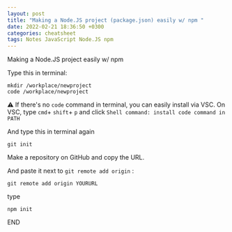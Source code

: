 ```yaml
---
layout: post
title: "Making a Node.JS project (package.json) easily w/ npm "
date: 2022-02-21 18:36:50 +0300
categories: cheatsheet
tags: Notes JavaScript Node.JS npm
---
```






Making a Node.JS project easily w/ npm 



Type this in terminal:

```shell
mkdir /workplace/newproject
code /workplace/newproject
```



⚠︎ If there's no `code` command in terminal, you can easily install via VSC. On VSC, type `cmd`+ `shift`+ `p` and click `Shell command: install code command in PATH`



And type this in terminal again

```shell
git init
```





Make a repository on GitHub and copy the URL.

And paste it next to `git remote add origin` :

```shell
git remote add origin YOURURL
```

 

type

```shell
npm init
```



END